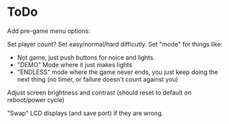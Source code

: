 # ToDo

Add pre-game menu options:

Set player count?
Set easy/normal/hard difficutly.
Set "mode" for things like:
* Not game, just push buttons for noice and lights.
* "DEMO" Mode where it just makes lights
* "ENDLESS" mode where the game never ends, you just keep doing the next thing (no timer, or failure doesn't count against you)

Adjust screen brightness and contrast (should reset to default on reboot/power cycle)

"Swap" LCD displays (and save port) if they are wrong.

